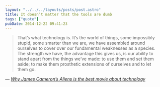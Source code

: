 ```yaml
---
layout: "../../../layouts/posts/post.astro"
title: It doesn’t matter that the tools are dumb
tags: ["quote"]
pubDate: 2014-12-22 09:41:23
---
```


> That’s what technology is. It’s the world of things, some impossibly stupid, some smarter than we are, we have assembled around ourselves to cover over our fundamental weaknesses as a species. The strength we have, the advantage this gives us, is our ability to stand apart from the things we’ve made: to use them and set them aside; to make them prosthetic extensions of ourselves and to let them go.

— <cite>[_Why James Cameron’s Aliens is the best movie about technology_](https://medium.com/message/why-james-camerons-aliens-is-the-best-movie-about-technology-4741e666e07a)</cite>
